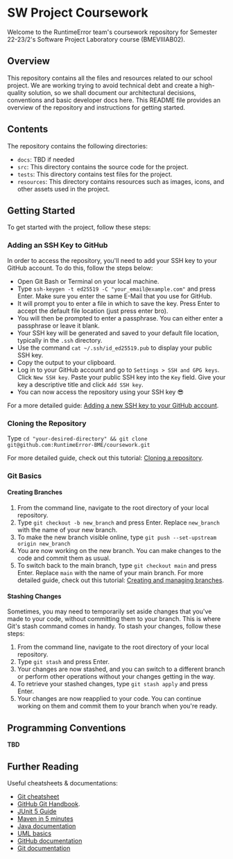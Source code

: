 # SW Project Coursework

Welcome to the RuntimeError team's coursework repository for Semester 22-23/2's Software Project Laboratory course (BMEVIIIAB02).

## Overview

This repository contains all the files and resources related to our school project. We are working trying to avoid technical debt and create a high-quality solution, so we shall document our architectural decisions, conventions and basic developer docs here. This README file provides an overview of the repository and instructions for getting started.

## Contents

The repository contains the following directories:

- `docs`: TBD if needed
- `src`: This directory contains the source code for the project.
- `tests`: This directory contains test files for the project.
- `resources`: This directory contains resources such as images, icons, and other assets used in the project.

## Getting Started

To get started with the project, follow these steps:

### Adding an SSH Key to GitHub

In order to access the repository, you'll need to add your SSH key to your GitHub account. To do this, follow the steps below:

- Open Git Bash or Terminal on your local machine.
- Type `ssh-keygen -t ed25519 -C "your_email@example.com"` and press Enter. Make sure you enter the same E-Mail that you use for GitHub.
- It will prompt you to enter a file in which to save the key. Press Enter to accept the default file location (just press enter bro).
- You will then be prompted to enter a passphrase. You can either enter a passphrase or leave it blank.
- Your SSH key will be generated and saved to your default file location, typically in the `.ssh` directory.
- Use the command `cat ~/.ssh/id_ed25519.pub` to display your public SSH key.
- Copy the output to your clipboard.
- Log in to your GitHub account and go to `Settings > SSH and GPG keys`. Click `New SSH key`. Paste your public SSH key into the `Key` field. Give your key a descriptive title and click `Add SSH key`.
- You can now access the repository using your SSH key 😎
    
For a more detailed guide: [Adding a new SSH key to your GitHub account](https://docs.github.com/en/authentication/connecting-to-github-with-ssh/adding-a-new-ssh-key-to-your-github-account).

### Cloning the Repository

Type `cd "your-desired-directory" && git clone git@github.com:RuntimeError-BME/coursework.git`

For more detailed guide, check out this tutorial: [Cloning a repository](https://docs.github.com/en/repositories/creating-and-managing-repositories/cloning-a-repository).

### Git Basics

#### Creating Branches
1. From the command line, navigate to the root directory of your local repository.
2. Type `git checkout -b new_branch` and press Enter. Replace `new_branch` with the name of your new branch.
3. To make the new branch visible online, type `git push --set-upstream origin new_branch`
4. You are now working on the new branch. You can make changes to the code and commit them as usual.
5. To switch back to the main branch, type `git checkout main` and press Enter. Replace `main` with the name of your main branch.
For more detailed guide, check out this tutorial: [Creating and managing branches](https://docs.github.com/en/desktop/contributing-and-collaborating-using-github-desktop/creating-and-managing-branches).

#### Stashing Changes

Sometimes, you may need to temporarily set aside changes that you've made to your code, without committing them to your branch. This is where Git's stash command comes in handy. To stash your changes, follow these steps:

1. From the command line, navigate to the root directory of your local repository.
2. Type `git stash` and press Enter.
3. Your changes are now stashed, and you can switch to a different branch or perform other operations without your changes getting in the way.
4. To retrieve your stashed changes, type `git stash apply` and press Enter.
5. Your changes are now reapplied to your code. You can continue working on them and commit them to your branch when you're ready.

## Programming Conventions

**TBD**

## Further Reading

Useful cheatsheets & documentations:

- [Git cheatsheet](https://education.github.com/git-cheat-sheet-education.pdf)
- [GitHub Git Handbook](https://guides.github.com/introduction/git-handbook/).
- [JUnit 5 Guide](https://www.baeldung.com/junit-5)
- [Maven in 5 minutes](https://maven.apache.org/guides/getting-started/maven-in-five-minutes.html)
- [Java documentation](https://docs.oracle.com/en/java/)
- [UML basics](https://www.tutorialspoint.com/uml/uml_basics.htm)
- [GitHub documentation](https://docs.github.com/en)
- [Git documentation](https://git-scm.com/doc)
